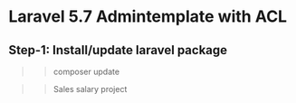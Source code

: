 # Laravel 5.7 Admintemplate with ACL

Step-1: Install/update laravel package
---------------------------------------
>> composer update

>> Sales salary project
